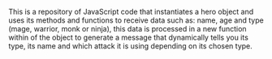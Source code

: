 This is a repository of JavaScript code that instantiates a hero object and uses its methods and functions to receive data such as: name, age and type (mage, warrior, monk or ninja), this data is processed in a new function within of the object to generate a message that dynamically tells you its type, its name and which attack it is using depending on its chosen type.
